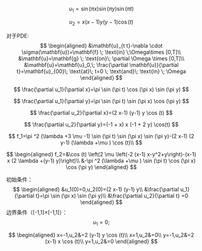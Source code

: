 $$
u_1=\sin(\pi x)\sin(\pi y)\sin(\pi t)
$$

$$
u_2=x(x-1)y(y-1)\cos(t)
$$

对于PDE:
$$
\begin{aligned}
&\mathbf{u}_{t t}-\nabla \cdot \sigma(\mathbf{u})=\mathbf{f} \; \text{in} \;\Omega\times [0,T]\\
&\mathbf{u}=\mathbf{g} \; \text{on}\; \partial \Omega \times [0,T]\\
&\mathbf{u}=\mathbf{u}_0,\; \frac{\partial \mathbf{u}}{\partial t}=\mathbf{u}_{00}\;
\text{at}\; t=0 \; \text{and}\; \text{in} \; \Omega
\end{aligned}
$$

$$
\frac{\partial u_1}{\partial x}=\pi  \sin (\pi  t) \cos (\pi  x) \sin (\pi  y)
$$

$$
\frac{\partial u_1}{\partial y}=\pi  \sin (\pi  t) \sin (\pi  x) \cos (\pi  y)
$$

$$
\frac{\partial u_2}{\partial x}=(2 x-1) (y-1) y \cos (t)
$$

$$
\frac{\partial u_2}{\partial y}=(-1 + x) x (-1 + 2 y) \cos(t)
$$


$$
f_1=\pi ^2 (\lambda +3 \mu -1) \sin (\pi  t) \sin (\pi  x) \sin (\pi  y)-(2 x-1) (2 y-1) (\lambda +\mu ) \cos (t)\\
$$

$$
\begin{aligned}
f_2=&\cos (t) \left(2 \mu  \left(-2 (x-1) x-y^2+y\right)-(x-1) x (2 \lambda +(y-1) y)\right)\\
&-\pi ^2 (\lambda +\mu ) \sin (\pi  t) \cos (\pi  x) \cos (\pi  y)
\end{aligned}
$$



初始条件：
$$
\begin{aligned}
&u_1(0)=0,u_2(0)=(2 x-1) (y-1) y\\
&\frac{\partial u_1}{\partial t}​=\pi  \sin (\pi  x) \sin (\pi  y)​\\
&\frac{\partial u_2}{\partial t} =0
\end{aligned}
$$
边界条件（[-1,1]$\times$[-1,1]）：
$$
u_1=0;
$$

$$
\begin{aligned}
x=-1,u_2&=2 (y-1) y \cos (t)\\
x=1,u_2&=0\\
y=-1,u_2&=2 (x-1) x \cos (t)\\
y=1,u_2&=0
\end{aligned}
$$

